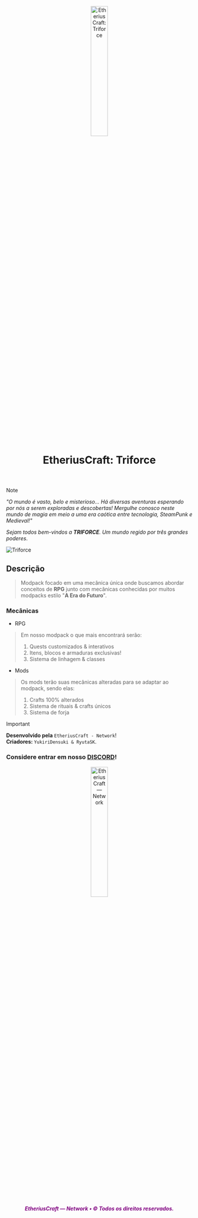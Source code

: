 <header>
  <div align="center">
    <img src="https://imgur.com/26kN6ak.png" height="30%" width="30%" alt="EtheriusCraft: Triforce">
    <!--  <img src="https://imgur.com/17Wr3dC.png" height="30%" width="30%" alt="EtheriusCraft — Network"> -->
    <!-- ![EtheriusCraft — Network](https://i.imgur.com/X1gSnbb.png) -->
  </div>
  
  <div align="center"><h1>EtheriusCraft: Triforce</h1></div>
</header>

> [!NOTE]
> *"O mundo é vasto, belo e misterioso...*
> *Há diversas aventuras esperando por nós a serem exploradas e descobertas!*
> *Mergulhe conosco neste mundo de magia em meio a uma era caótica entre tecnologia, SteamPunk e Medieval!"*
>
> *Sejam todos bem-vindos a **TRIFORCE**. Um mundo regido por três grandes poderes*.

![Triforce](https://i.imgur.com/tQK2z0z.png)
## Descrição
> Modpack focado em uma mecânica única onde buscamos abordar conceitos de **RPG** junto com mecânicas conhecidas por muitos modpacks estilo "**A Era do Futuro**".
    
### Mecânicas
- RPG
> Em nosso modpack o que mais encontrará serão:
> 1. Quests customizados & interativos
> 1. Itens, blocos e armaduras exclusivas! 
> 1. Sistema de linhagem & classes 
- Mods
> Os mods terão suas mecânicas alteradas para se adaptar ao modpack, sendo elas:
> 1. Crafts 100% alterados
> 1. Sistema de rituais & crafts únicos
> 1. Sistema de forja

> [!IMPORTANT]
> **Desenvolvido pela** ``EtheriusCraft - Network``!                                                                                                 
> **Criadores:** ``YukiriDensuki & RyutaSK``.
>     
> ### Considere entrar em nosso [DISCORD](https://discord.gg/7KAvZgztgu)!  
<footer>
  <div align="center">
    <img src="https://imgur.com/17Wr3dC.png" height="30%" width="30%" alt="EtheriusCraft — Network">
    <p style="color:purple;"><strong><em>EtheriusCraft — Network • © Todos os direitos reservados.</em></strong></p>
  </div>
</footer>
